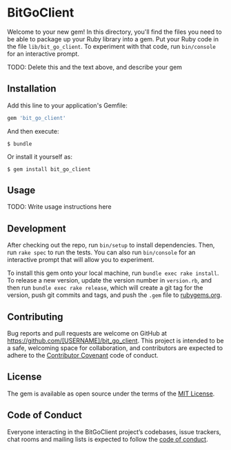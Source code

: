 # BitGoClient

Welcome to your new gem! In this directory, you'll find the files you need to be able to package up your Ruby library into a gem. Put your Ruby code in the file `lib/bit_go_client`. To experiment with that code, run `bin/console` for an interactive prompt.

TODO: Delete this and the text above, and describe your gem

## Installation

Add this line to your application's Gemfile:

```ruby
gem 'bit_go_client'
```

And then execute:

    $ bundle

Or install it yourself as:

    $ gem install bit_go_client

## Usage

TODO: Write usage instructions here

## Development

After checking out the repo, run `bin/setup` to install dependencies. Then, run `rake spec` to run the tests. You can also run `bin/console` for an interactive prompt that will allow you to experiment.

To install this gem onto your local machine, run `bundle exec rake install`. To release a new version, update the version number in `version.rb`, and then run `bundle exec rake release`, which will create a git tag for the version, push git commits and tags, and push the `.gem` file to [rubygems.org](https://rubygems.org).

## Contributing

Bug reports and pull requests are welcome on GitHub at https://github.com/[USERNAME]/bit_go_client. This project is intended to be a safe, welcoming space for collaboration, and contributors are expected to adhere to the [Contributor Covenant](http://contributor-covenant.org) code of conduct.

## License

The gem is available as open source under the terms of the [MIT License](https://opensource.org/licenses/MIT).

## Code of Conduct

Everyone interacting in the BitGoClient project’s codebases, issue trackers, chat rooms and mailing lists is expected to follow the [code of conduct](https://github.com/[USERNAME]/bit_go_client/blob/master/CODE_OF_CONDUCT.md).
